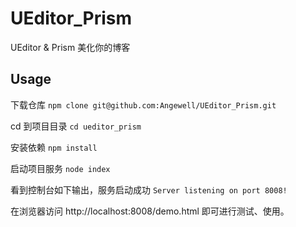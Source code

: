 # UEditor_Prism
UEditor &amp; Prism 美化你的博客

## Usage

下载仓库
`npm clone git@github.com:Angewell/UEditor_Prism.git`

cd 到项目目录
`cd ueditor_prism`

安装依赖
`npm install`

启动项目服务
`node index`

看到控制台如下输出，服务启动成功
`Server listening on port 8008!`

在浏览器访问 http://localhost:8008/demo.html 即可进行测试、使用。
